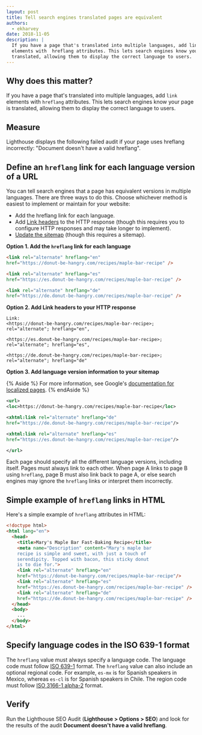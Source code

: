 ```yaml
---
layout: post
title: Tell search engines translated pages are equivalent
authors:
  - ekharvey
date: 2018-11-05
description: |
  If you have a page that's translated into multiple languages, add link
  elements with  hreflang attributes. This lets search engines know your page is
  translated, allowing them to display the correct language to users.
---
```


## Why does this matter?

If you have a page that's translated into multiple languages, add `link`
elements with  `hreflang` attributes. This lets search engines know your page is
translated, allowing them to display the correct language to users.

## Measure

Lighthouse displays the following failed audit if your page uses hreflang
incorrectly: "Document doesn't have a valid hreflang".

## Define an `hreflang` link for each language version of a URL

You can tell search engines that a page has equivalent versions in multiple
languages. There are three ways to do this. Choose whichever method is easiest
to implement or maintain for your website:

+  Add the hreflang link for each language.
+  Add [Link
    headers](https://developer.mozilla.org/en-US/docs/Web/HTTP/Headers) to the
    HTTP response (though this requires you to configure HTTP responses and may
    take longer to implement).
+  [Update the sitemap](https://support.google.com/webmasters/answer/156184)
    (though this requires a sitemap).

**Option 1. Add the `hreflang` link for each language**

```html
<link rel="alternate" hreflang="en"
href="https://donut-be-hangry.com/recipes/maple-bar-recipe" />

<link rel="alternate" hreflang="es"
href="https://es.donut-be-hangry.com/recipes/maple-bar-recipe" />

<link rel="alternate" hreflang="de"
href="https://de.donut-be-hangry.com/recipes/maple-bar-recipe" />
```

**Option 2. Add Link headers to your HTTP response**

```text
Link:
<https://donut-be-hangry.com/recipes/maple-bar-recipe>;
rel="alternate"; hreflang="en",

<https://es.donut-be-hangry.com/recipes/maple-bar-recipe>;
rel="alternate"; hreflang="es",

<https://de.donut-be-hangry.com/recipes/maple-bar-recipe>;
rel="alternate"; hreflang="de"
```

**Option 3. Add language version information to your sitemap**

{% Aside %}
For more information, see
Google's
[documentation for localized pages](https://support.google.com/webmasters/answer/189077).
{% endAside %}

```xml
<url>
<loc>https://donut-be-hangry.com/recipes/maple-bar-recipe</loc>

<xhtml:link rel="alternate" hreflang="de"
href="https://de.donut-be-hangry.com/recipes/maple-bar-recipe"/>

<xhtml:link rel="alternate" hreflang="es"
href="https://es.donut-be-hangry.com/recipes/maple-bar-recipe"/>

</url>
```

Each page should specify all the different language versions, including itself.
Pages must always link to each other. When page A links to page B using
`hreflang`, page B must also link back to page A, or else search engines may
ignore the `hreflang` links or interpret them incorrectly.

## Simple example of `hreflang` links in HTML

Here's a simple example of `hreflang` attributes in HTML:

```html
<!doctype html>
<html lang="en">
  <head>
    <title>Mary's Maple Bar Fast-Baking Recipe</title>
    <meta name="Description" content="Mary's maple bar
    recipe is simple and sweet, with just a touch of
    serendipity. Topped with bacon, this sticky donut
    is to die for.">
    <link rel="alternate" hreflang="en"
    href="https://donut-be-hangry.com/recipes/maple-bar-recipe"/>
    <link rel="alternate" hreflang="es"
    href="https://es.donut-be-hangry.com/recipes/maple-bar-recipe" />
    <link rel="alternate" hreflang="de"
    href="https://de.donut-be-hangry.com/recipes/maple-bar-recipe" />
  </head>
  <body>
    ...
  </body>
</html>
```

## Specify language codes in the ISO 639-1 format

The `hreflang` value must always specify a language code. The language code must
follow [ISO 639-1](https://wikipedia.org/wiki/List_of_ISO_639-1_codes) format.
The `hreflang` value can also include an optional regional code. For example,
`es-mx` is for Spanish speakers in Mexico, whereas `es-cl` is for Spanish
speakers in Chile. The region code must follow [ISO 3166-1
alpha-2](https://wikipedia.org/wiki/ISO_3166-1_alpha-2) format.

## Verify

Run the Lighthouse SEO Audit (**Lighthouse > Options > SEO**) and look for the
results of the audit **Document doesn't have a valid hreflang**.
